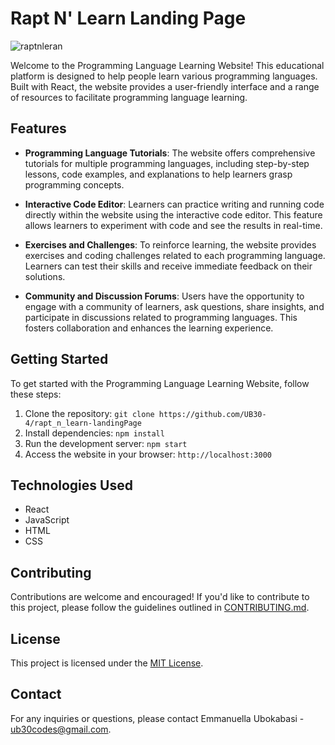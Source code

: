 # Rapt N' Learn Landing Page

![raptnleran](https://github.com/UB30-4/rapt_n_learn-landingPage/assets/101749091/d99c880e-9ef7-4f5d-a55e-54be850c5a09)


Welcome to the Programming Language Learning Website! This educational platform is designed to help people learn various programming languages. Built with React, the website provides a user-friendly interface and a range of resources to facilitate programming language learning.

## Features

- **Programming Language Tutorials**: The website offers comprehensive tutorials for multiple programming languages, including step-by-step lessons, code examples, and explanations to help learners grasp programming concepts.

- **Interactive Code Editor**: Learners can practice writing and running code directly within the website using the interactive code editor. This feature allows learners to experiment with code and see the results in real-time.

- **Exercises and Challenges**: To reinforce learning, the website provides exercises and coding challenges related to each programming language. Learners can test their skills and receive immediate feedback on their solutions.

- **Community and Discussion Forums**: Users have the opportunity to engage with a community of learners, ask questions, share insights, and participate in discussions related to programming languages. This fosters collaboration and enhances the learning experience.

## Getting Started

To get started with the Programming Language Learning Website, follow these steps:

1. Clone the repository: `git clone https://github.com/UB30-4/rapt_n_learn-landingPage`
2. Install dependencies: `npm install`
3. Run the development server: `npm start`
4. Access the website in your browser: `http://localhost:3000`

## Technologies Used

- React
- JavaScript
- HTML
- CSS

## Contributing

Contributions are welcome and encouraged! If you'd like to contribute to this project, please follow the guidelines outlined in [CONTRIBUTING.md](link-to-contributing.md).

## License

This project is licensed under the [MIT License](link-to-license.md).

## Contact

For any inquiries or questions, please contact Emmanuella Ubokabasi - ub30codes@gmail.com.

